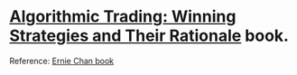 # [Algorithmic Trading: Winning Strategies and Their Rationale](https://amzn.to/2r8TquX) book.

Reference: [Ernie Chan book ](http://epchan.com/book2/)


